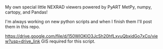 My own special little NEXRAD viewers powered by PyART MetPy, numpy, cartopy, and Pandas!

I'm always working on new python scripts and when I finish them I'll post them in this repo. 


https://drive.google.com/file/d/150WIOKlO3JcSh20hfLxvuQbxidGo7xCo/view?usp=drive_link GIS required for this script.
